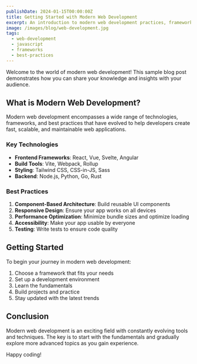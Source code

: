 ```yaml
---
publishDate: 2024-01-15T00:00:00Z
title: Getting Started with Modern Web Development
excerpt: An introduction to modern web development practices, frameworks, and tools that can help you build better applications.
image: /images/blog/web-development.jpg
tags:
  - web-development
  - javascript
  - frameworks
  - best-practices
---
```


Welcome to the world of modern web development! This sample blog post demonstrates how you can share your knowledge and insights with your audience.

## What is Modern Web Development?

Modern web development encompasses a wide range of technologies, frameworks, and best practices that have evolved to help developers create fast, scalable, and maintainable web applications.

### Key Technologies

- **Frontend Frameworks**: React, Vue, Svelte, Angular
- **Build Tools**: Vite, Webpack, Rollup
- **Styling**: Tailwind CSS, CSS-in-JS, Sass
- **Backend**: Node.js, Python, Go, Rust

### Best Practices

1. **Component-Based Architecture**: Build reusable UI components
2. **Responsive Design**: Ensure your app works on all devices
3. **Performance Optimization**: Minimize bundle sizes and optimize loading
4. **Accessibility**: Make your app usable by everyone
5. **Testing**: Write tests to ensure code quality

## Getting Started

To begin your journey in modern web development:

1. Choose a framework that fits your needs
2. Set up a development environment
3. Learn the fundamentals
4. Build projects and practice
5. Stay updated with the latest trends

## Conclusion

Modern web development is an exciting field with constantly evolving tools and techniques. The key is to start with the fundamentals and gradually explore more advanced topics as you gain experience.

Happy coding!